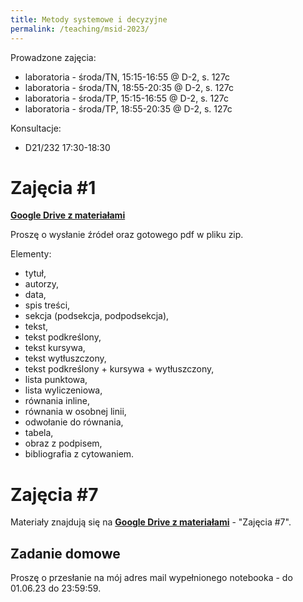 ```yaml
---
title: Metody systemowe i decyzyjne
permalink: /teaching/msid-2023/
---
```


Prowadzone zajęcia:
* laboratoria - środa/TN, 15:15-16:55 @ D-2, s. 127c
* laboratoria - środa/TN, 18:55-20:35 @ D-2, s. 127c
* laboratoria - środa/TP, 15:15-16:55 @ D-2, s. 127c
* laboratoria - środa/TP, 18:55-20:35 @ D-2, s. 127c


Konsultacje:
* D21/232 17:30-18:30


# Zajęcia #1

[**Google Drive z materiałami**](https://drive.google.com/drive/folders/1OAUjwkkxxd7tVQD203a0LIAoRr170RKR)

Proszę o wysłanie źródeł oraz gotowego pdf w pliku zip.

Elementy:
* tytuł,
* autorzy,
* data,
* spis treści,
* sekcja (podsekcja, podpodsekcja),
* tekst,
* tekst podkreślony,
* tekst kursywa,
* tekst wytłuszczony,
* tekst podkreślony + kursywa + wytłuszczony,
* lista punktowa,
* lista wyliczeniowa,
* równania inline,
* równania w osobnej linii,
* odwołanie do równania,
* tabela,
* obraz z podpisem,
* bibliografia z cytowaniem.


# Zajęcia #7 


Materiały znajdują się na [**Google Drive z materiałami**](https://drive.google.com/drive/folders/1OAUjwkkxxd7tVQD203a0LIAoRr170RKR) - "Zajęcia #7".


## Zadanie domowe

Proszę o przesłanie na mój adres mail wypełnionego notebooka - do 01.06.23 do 23:59:59.


